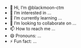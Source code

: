 - 👋 Hi, I’m @blackmoon-ctm
- 👀 I’m interested in ...
- 🌱 I’m currently learning ...
- 💞️ I’m looking to collaborate on ...
- 📫 How to reach me ...
- 😄 Pronouns: ...
- ⚡ Fun fact: ...

<!---
blackmoon-ctm/blackmoon-ctm is a ✨ special ✨ repository because its `README.md` (this file) appears on your GitHub profile.
You can click the Preview link to take a look at your changes.
--->

